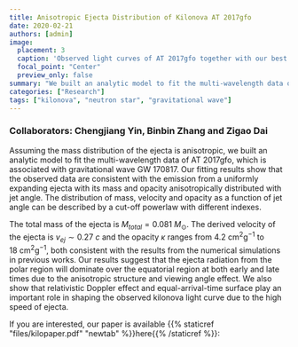 ```yaml
---
title: Anisotropic Ejecta Distribution of Kilonova AT 2017gfo
date: 2020-02-21
authors: [admin]
image:
  placement: 3
  caption: 'Observed light curves of AT 2017gfo together with our best fit results.'
  focal_point: "Center"
  preview_only: false
summary: "We built an analytic model to fit the multi-wavelength data of AT 2017gfo."
categories: ["Research"]
tags: ["kilonova", "neutron star", "gravitational wave"]
---
```


### Collaborators: Chengjiang Yin, Binbin Zhang and Zigao Dai

Assuming the mass distribution of the ejecta is anisotropic, we built an analytic model to fit the multi-wavelength data of AT 2017gfo, which is associated with gravitational wave GW 170817. Our fitting results show that the observed data are consistent with the emission from a uniformly expanding ejecta with its mass and opacity anisotropically distributed with jet angle. The distribution of mass, velocity and opacity as a function of jet angle can be described by a cut-off powerlaw with different indexes.

The total mass of the ejecta is $M_{total} = 0.081~M_{\odot}$. The derived velocity of the ejecta is $v_{ej} \sim 0.27~c$ and the opacity $\kappa$ ranges from $4.2~\mathrm{cm^2 g^{−1}}$ to $18~\mathrm{cm^2 g^{−1}}$, both consistent with the results from the numerical simulations in previous works. Our results suggest that the ejecta radiation from the polar region will dominate over the equatorial region at both early and late times due to the anisotropic structure and viewing angle effect. We also show that relativistic Doppler effect and equal-arrival-time surface play an important role in shaping the observed kilonova light curve due to the high speed of ejecta.

If you are interested, our paper is available {{% staticref "files/kilopaper.pdf" "newtab" %}}here{{% /staticref %}}: